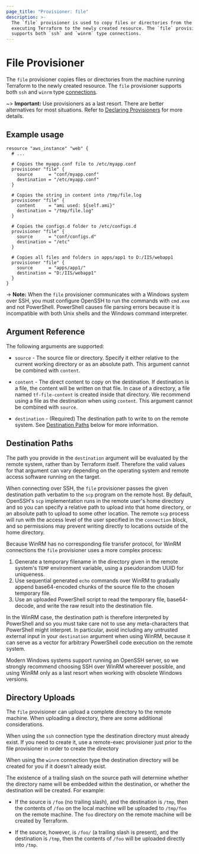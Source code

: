 ```yaml
---
page_title: "Provisioner: file"
description: >-
  The `file` provisioner is used to copy files or directories from the machine
  executing Terraform to the newly created resource. The `file` provisioner
  supports both `ssh` and `winrm` type connections.
---
```


# File Provisioner

The `file` provisioner copies files or directories from the machine
running Terraform to the newly created resource. The `file` provisioner
supports both `ssh` and `winrm` type [connections](/terraform/language/resources/provisioners/connection).

~> **Important:** Use provisioners as a last resort. There are better alternatives for most situations. Refer to
[Declaring Provisioners](/terraform/language/resources/provisioners/syntax) for more details.

## Example usage

```hcl
resource "aws_instance" "web" {
  # ...

  # Copies the myapp.conf file to /etc/myapp.conf
  provisioner "file" {
    source      = "conf/myapp.conf"
    destination = "/etc/myapp.conf"
  }

  # Copies the string in content into /tmp/file.log
  provisioner "file" {
    content     = "ami used: ${self.ami}"
    destination = "/tmp/file.log"
  }

  # Copies the configs.d folder to /etc/configs.d
  provisioner "file" {
    source      = "conf/configs.d"
    destination = "/etc"
  }

  # Copies all files and folders in apps/app1 to D:/IIS/webapp1
  provisioner "file" {
    source      = "apps/app1/"
    destination = "D:/IIS/webapp1"
  }
}
```

-> **Note:** When the `file` provisioner communicates with a Windows system over SSH, you must configure OpenSSH to run the commands with `cmd.exe` and not PowerShell. PowerShell causes file parsing errors because it is incompatible with both Unix shells and the Windows command interpreter.

## Argument Reference

The following arguments are supported:

- `source` - The source file or directory. Specify it either relative to the
  current working directory or as an absolute path.
  This argument cannot be combined with `content`.

- `content` - The direct content to copy on the destination.
  If destination is a file, the content will be written on that file. In case
  of a directory, a file named `tf-file-content` is created inside that
  directory. We recommend using a file as the destination when using `content`.
  This argument cannot be combined with `source`.

- `destination` - (Required) The destination path to write to on the remote
  system. See [Destination Paths](#destination-paths) below for more
  information.

## Destination Paths

The path you provide in the `destination` argument will be evaluated by the
remote system, rather than by Terraform itself. Therefore the valid values
for that argument can vary depending on the operating system and remote access
software running on the target.

When connecting over SSH, the `file` provisioner passes the given destination
path verbatim to the `scp` program on the remote host. By default, OpenSSH's
`scp` implementation runs in the remote user's home directory and so you can
specify a relative path to upload into that home directory, or an absolute
path to upload to some other location. The remote `scp` process will run with
the access level of the user specified in the `connection` block, and so
permissions may prevent writing directly to locations outside of the home
directory.

Because WinRM has no corresponding file transfer protocol, for WinRM
connections the `file` provisioner uses a more complex process:

1. Generate a temporary filename in the directory given in the remote system's
   `TEMP` environment variable, using a pseudorandom UUID for uniqueness.
2. Use sequential generated `echo` commands over WinRM to gradually append
   base64-encoded chunks of the source file to the chosen temporary file.
3. Use an uploaded PowerShell script to read the temporary file, base64-decode,
   and write the raw result into the destination file.

In the WinRM case, the destination path is therefore interpreted by PowerShell
and so you must take care not to use any meta-characters that PowerShell might
interpret. In particular, avoid including any untrusted external input in
your `destination` argument when using WinRM, because it can serve as a vector
for arbitrary PowerShell code execution on the remote system.

Modern Windows systems support running an OpenSSH server, so we strongly
recommend choosing SSH over WinRM whereever possible, and using WinRM only as
a last resort when working with obsolete Windows versions.

## Directory Uploads

The `file` provisioner can upload a complete directory to the remote machine.
When uploading a directory, there are some additional considerations.

When using the `ssh` connection type the destination directory must already
exist. If you need to create it, use a remote-exec provisioner just prior to
the file provisioner in order to create the directory

When using the `winrm` connection type the destination directory will be
created for you if it doesn't already exist.

The existence of a trailing slash on the source path will determine whether the
directory name will be embedded within the destination, or whether the
destination will be created. For example:

- If the source is `/foo` (no trailing slash), and the destination is `/tmp`,
  then the contents of `/foo` on the local machine will be uploaded to
  `/tmp/foo` on the remote machine. The `foo` directory on the remote machine
  will be created by Terraform.

- If the source, however, is `/foo/` (a trailing slash is present), and the
  destination is `/tmp`, then the contents of `/foo` will be uploaded directly
  into `/tmp`.
